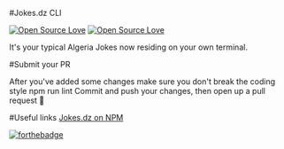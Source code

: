 #Jokes.dz CLI

[![Open Source Love](https://badges.frapsoft.com/os/v1/open-source.svg?v=102)](https://github.com/ellerbrock/open-source-badge/)
[![Open Source Love](https://badges.frapsoft.com/os/mit/mit.svg?v=102)](https://github.com/ellerbrock/open-source-badge/)



It's your typical Algeria Jokes now residing on your own terminal.

#Submit your PR

After you've added some changes make sure you don't break the coding style npm run lint
Commit and push your changes, then open up a pull request 🚀

#Useful links
[Jokes.dz on NPM](https://www.npmjs.com/package/jokes.dz)


[![forthebadge](http://forthebadge.com/badges/built-with-love.svg)](https://github.com/algeriatech/jokes.dz/graphs/contributors)
